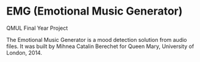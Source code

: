 EMG (Emotional Music Generator)
===

QMUL Final Year Project

The Emotional Music Generator is a mood detection solution from audio files. It was built by Mihnea Catalin Berechet
for Queen Mary, University of London, 2014.
